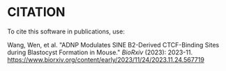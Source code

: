 # CITATION

To cite this software in publications, use:

Wang, Wen, et al. "ADNP Modulates SINE B2-Derived CTCF-Binding Sites during Blastocyst Formation in Mouse." *BioRxiv* (2023): 2023-11. https://www.biorxiv.org/content/early/2023/11/24/2023.11.24.567719
